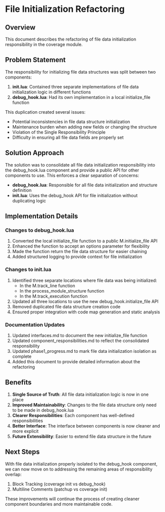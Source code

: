 # File Initialization Refactoring

## Overview

This document describes the refactoring of file data initialization responsibility in the coverage module.

## Problem Statement

The responsibility for initializing file data structures was split between two components:

1. **init.lua**: Contained three separate implementations of file data initialization logic in different functions
2. **debug_hook.lua**: Had its own implementation in a local initialize_file function

This duplication created several issues:
- Potential inconsistencies in file data structure initialization
- Maintenance burden when adding new fields or changing the structure
- Violation of the Single Responsibility Principle
- Difficulty in ensuring all file data fields are properly set

## Solution Approach

The solution was to consolidate all file data initialization responsibility into the debug_hook.lua component and provide a public API for other components to use. This enforces a clear separation of concerns:

- **debug_hook.lua**: Responsible for all file data initialization and structure definition
- **init.lua**: Uses the debug_hook API for file initialization without duplicating logic

## Implementation Details

### Changes to debug_hook.lua

1. Converted the local initialize_file function to a public M.initialize_file API
2. Enhanced the function to accept an options parameter for flexibility
3. Made the function return the file data structure for easier chaining
4. Added structured logging to provide context for file initialization

### Changes to init.lua

1. Identified three separate locations where file data was being initialized:
   - In the M.track_line function
   - In the process_module_structure function 
   - In the M.track_execution function
2. Updated all three locations to use the new debug_hook.initialize_file API
3. Removed duplicated file data structure creation code
4. Ensured proper integration with code map generation and static analysis

### Documentation Updates

1. Updated interfaces.md to document the new initialize_file function
2. Updated component_responsibilities.md to reflect the consolidated responsibility
3. Updated phase1_progress.md to mark file data initialization isolation as complete
4. Added this document to provide detailed information about the refactoring

## Benefits

1. **Single Source of Truth**: All file data initialization logic is now in one place
2. **Improved Maintainability**: Changes to the file data structure only need to be made in debug_hook.lua
3. **Clearer Responsibilities**: Each component has well-defined responsibilities
4. **Better Interface**: The interface between components is now cleaner and more explicit
5. **Future Extensibility**: Easier to extend file data structure in the future

## Next Steps

With file data initialization properly isolated to the debug_hook component, we can now move on to addressing the remaining areas of responsibility overlap:

1. Block Tracking (coverage init vs debug_hook)
2. Multiline Comments (patchup vs coverage init)

These improvements will continue the process of creating cleaner component boundaries and more maintainable code.